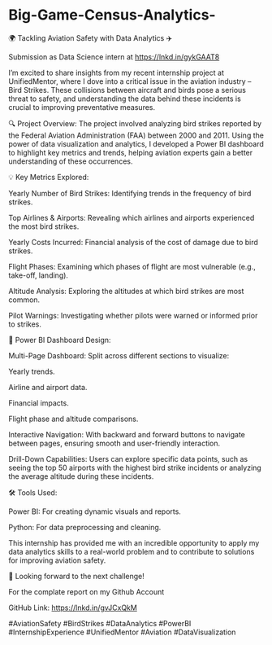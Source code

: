 # Big-Game-Census-Analytics-

🌍 Tackling Aviation Safety with Data Analytics ✈️

Submission as Data Science intern at https://lnkd.in/gykGAAT8





I’m excited to share insights from my recent internship project at UnifiedMentor, where I dove into a critical issue in the aviation industry – Bird Strikes. These collisions between aircraft and birds pose a serious threat to safety, and understanding the data behind these incidents is crucial to improving preventative measures.

🔍 Project Overview: The project involved analyzing bird strikes reported by the Federal Aviation Administration (FAA) between 2000 and 2011. Using the power of data visualization and analytics, I developed a Power BI dashboard to highlight key metrics and trends, helping aviation experts gain a better understanding of these occurrences.

💡 Key Metrics Explored:

Yearly Number of Bird Strikes: Identifying trends in the frequency of bird strikes.

Top Airlines & Airports: Revealing which airlines and airports experienced the most bird strikes.

Yearly Costs Incurred: Financial analysis of the cost of damage due to bird strikes.

Flight Phases: Examining which phases of flight are most vulnerable (e.g., take-off, landing).

Altitude Analysis: Exploring the altitudes at which bird strikes are most common.

Pilot Warnings: Investigating whether pilots were warned or informed prior to strikes.

🎯 Power BI Dashboard Design:

Multi-Page Dashboard: Split across different sections to visualize:

Yearly trends.

Airline and airport data.

Financial impacts.

Flight phase and altitude comparisons.

Interactive Navigation: With backward and forward buttons to navigate between pages, ensuring smooth and user-friendly interaction.

Drill-Down Capabilities: Users can explore specific data points, such as seeing the top 50 airports with the highest bird strike incidents or analyzing the average altitude during these incidents.

🛠️ Tools Used:

Power BI: For creating dynamic visuals and reports.

Python: For data preprocessing and cleaning.

This internship has provided me with an incredible opportunity to apply my data analytics skills to a real-world problem and to contribute to solutions for improving aviation safety.

🚀 Looking forward to the next challenge!



 For the complate report on my Github Account

GitHub Link: https://lnkd.in/gvJCxQkM



#AviationSafety #BirdStrikes #DataAnalytics #PowerBI #InternshipExperience #UnifiedMentor #Aviation #DataVisualization
